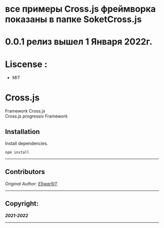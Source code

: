 # все примеры Cross.js фреймворка показаны в папке SoketCross.js

# 0.0.1 релиз вышел 1 Января 2022г.
# Liscense :
* MIT

# Cross.js
Framework Cross.js
<br>
Cross.js progressiv Framework

## Installation
Install dependencies.
```npm
npm install
```
___

## Contributors
*Original Author: [E5war5IT](https://github.com/E5war5IT)*

___

## Copyright:
***2021-2022***

___ 


